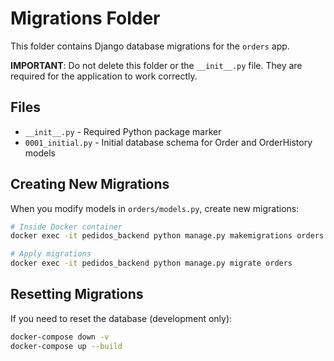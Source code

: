 # Migrations Folder

This folder contains Django database migrations for the `orders` app.

**IMPORTANT**: Do not delete this folder or the `__init__.py` file. They are required for the application to work correctly.

## Files

- `__init__.py` - Required Python package marker
- `0001_initial.py` - Initial database schema for Order and OrderHistory models

## Creating New Migrations

When you modify models in `orders/models.py`, create new migrations:

```bash
# Inside Docker container
docker exec -it pedidos_backend python manage.py makemigrations orders

# Apply migrations
docker exec -it pedidos_backend python manage.py migrate orders
```

## Resetting Migrations

If you need to reset the database (development only):

```bash
docker-compose down -v
docker-compose up --build
```
